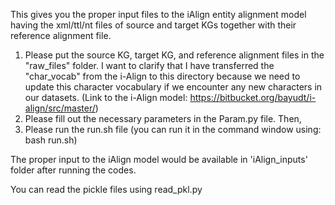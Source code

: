 This gives you the proper input files to the iAlign entity alignment model having the xml/ttl/nt files of source and target KGs together with their reference alignment file.

1. Please put the source KG, target KG, and reference alignment files in the "raw_files" folder. 
I want to clarify that I have transferred the "char_vocab" from the i-Align to this directory because we need to update this character vocabulary if we encounter any new characters in our datasets.
(Link to the i-Align model: https://bitbucket.org/bayudt/i-align/src/master/)
2. Please fill out the necessary parameters in the Param.py file. Then,
3. Please run the run.sh file (you can run it in the command window using: bash run.sh) 

The proper input to the iAlign model would be available in 'iAlign_inputs' folder after running the codes.

You can read the pickle files using read_pkl.py
